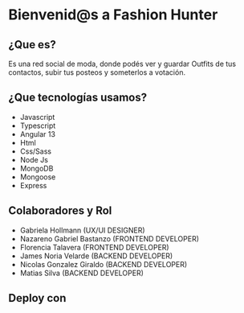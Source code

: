 # Bienvenid@s a Fashion Hunter

## ¿Que es?
Es una red social de moda, donde podés ver y guardar Outfits de tus contactos, subir tus posteos y someterlos a votación.

## ¿Que tecnologías usamos?

- Javascript
- Typescript
- Angular 13
- Html
- Css/Sass
- Node Js
- MongoDB
- Mongoose
- Express

## Colaboradores y Rol

- Gabriela Hollmann (UX/UI DESIGNER)
- Nazareno Gabriel Bastanzo (FRONTEND DEVELOPER)
- Florencia Talavera (FRONTEND DEVELOPER)
- James Noria Velarde (BACKEND DEVELOPER)
- Nicolas Gonzalez Giraldo (BACKEND DEVELOPER)
- Matias Silva (BACKEND DEVELOPER)

## Deploy con
